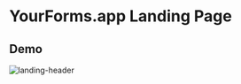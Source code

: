 # YourForms.app Landing Page

## Demo

![landing-header](https://user-images.githubusercontent.com/93315369/183150213-01f88063-20ed-45f4-ace8-5d7b3cd1781f.png)
